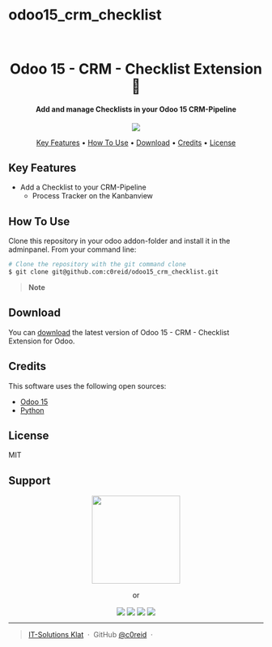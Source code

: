 # odoo15_crm_checklist

<h1 align="center">  
  <br>
  Odoo 15 - CRM - Checklist Extension 🚀
  <br>
</h1>

<h4 align="center">Add and manage Checklists in your Odoo 15 CRM-Pipeline</h4>

<p align="center">
  <a href="https://www.paypal.me/cor3iddev">
    <img src="https://img.shields.io/badge/$-donate-*">
  </a>

</p>
<p align="center">
  <a href="#key-features">Key Features</a> •
  <a href="#how-to-use">How To Use</a> •
  <a href="#download">Download</a> •
  <a href="#credits">Credits</a> •
  <a href="#license">License</a>
</p>

## Key Features


* Add a Checklist to your CRM-Pipeline
  - Process Tracker on the Kanbanview
<!-- * GitHub Flavored Markdown   -->

## How To Use

Clone this repository in your odoo addon-folder and install it in the adminpanel. From your command line:

```bash
# Clone the repository with the git command clone
$ git clone git@github.com:c0reid/odoo15_crm_checklist.git
```

> **Note**

## Download

You can [download](https://github.com/c0reid/odoo15_crm_checklist/tree/main) the latest version of Odoo 15 - CRM - Checklist Extension for Odoo.


## Credits

This software uses the following open sources:

- [Odoo 15](https://www.odoo.com/)
- [Python](https://www.python.org/)


## License

MIT
<br/>  
## Support

<!-- <div align="center">
<a href="https://www.buymeacoffee.com/c0reid" target="_blank"><img src="https://www.buymeacoffee.com/assets/img/custom_images/yellow_img.png" alt="Buy Me A Coffee" style="height: 41px !important;width: 174px !important;box-shadow: 0px 3px 2px 0px rgba(190, 190, 190, 0.5) !important;-webkit-box-shadow: 0px 3px 2px 0px rgba(190, 190, 190, 0.5) !important;" ></a>
<a href='https://ko-fi.com/B0B5H90S8' target='_blank'><img height='36' style='border:0px;height:41px;width: 174px !important;' src='https://storage.ko-fi.com/cdn/kofi1.png?v=3' border='0' alt='Buy Me a Coffee at ko-fi.com' /></a>
<a href="bitcoin:bc1q7ynzm9lcuepnn4d69ze7xqh8mhzk2wrett3z6n?"><img src="https://www.drupal.org/files/project-images/bitcoindonate.png" alt="Bitcoin Donate Button"></a>
</div> -->

<!-- <div align="center">
<a href="https://www.buymeacoffee.com/c0reid" target="_blank">
<img src="https://it-solutions-klat.de/wp-content/uploads/2023/10/bmc_qr.png" alt="Buy Me A Coffee" style="height: 174px" ></a>
<a href="https://ko-fi.com/B0B5H90S8" target="_blank">
<img src="https://it-solutions-klat.de/wp-content/uploads/2023/10/ko-fi.com_qrcode-2.webp" alt="Buy Me A Coffee" style="height: 174px" ></a>
<a href="https://www.bitcoinqrcodemaker.com"><img src="https://www.bitcoinqrcodemaker.com/api/?style=bitcoin&amp;address=bc1q7ynzm9lcuepnn4d69ze7xqh8mhzk2wrett3z6n" height="174" width="174" border="0" alt="Bitcoin QR code" title="bitcoin:bc1q7ynzm9lcuepnn4d69ze7xqh8mhzk2wrett3z6n"></a>
</div> -->
<div align="center">

<a href="https://www.patreon.com/c0reid">
	<img src="https://c5.patreon.com/external/logo/become_a_patron_button@2x.png" width="174">
</a>
<p>or</p>
</div>
<div align="center">
            <a href="https://paypal.me/cor3iddev" target="_blank" style="display: inline-block;">
                <img
                    src="https://img.shields.io/badge/Donate-PayPal-blue.svg?style=flat-square&logo=paypal" 
                    align="center"
                />
            </a>
            <a href="https://www.buymeacoffee.com/c0reid" target="_blank" style="display: inline-block;">
                <img
                    src="https://img.shields.io/badge/Donate-Buy%20Me%20A%20Coffee-orange.svg?style=flat-square&logo=buymeacoffee" 
                    align="center"
                />
            </a>
                <a href="https://liberapay.com/c0reid" target="_blank" style="display: inline-block;">
                    <img
                        src="https://img.shields.io/badge/Donate-Liberapay-f6c915.svg?style=flat-square&logo=liberapay" 
                        align="center"
                    />
                </a>
            <a href="https://ko-fi.com/c0reid" target="_blank" style="display: inline-block;">
                <img
                    src="https://img.shields.io/badge/Donate-Ko--fi-F16061.svg?style=flat-square&logo=ko-fi" 
                    align="center"
                />
            </a></div>



---


> [IT-Solutions Klat](https://it-solutions-klat.de) &nbsp;&middot;&nbsp;
> GitHub [@c0reid](https://github.com/c0reid) &nbsp;&middot;&nbsp;

